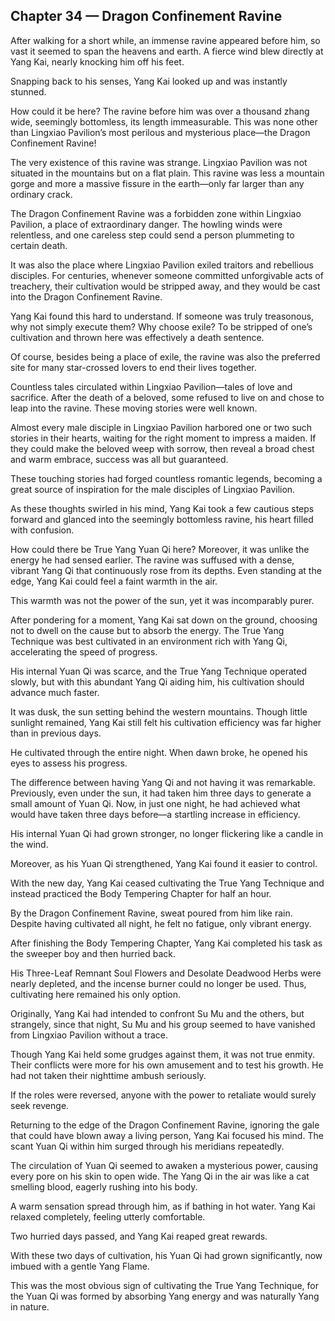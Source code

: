 ## Chapter 34 — Dragon Confinement Ravine

After walking for a short while, an immense ravine appeared before him, so vast it seemed to span the heavens and earth. A fierce wind blew directly at Yang Kai, nearly knocking him off his feet.

Snapping back to his senses, Yang Kai looked up and was instantly stunned.

How could it be here? The ravine before him was over a thousand zhang wide, seemingly bottomless, its length immeasurable. This was none other than Lingxiao Pavilion’s most perilous and mysterious place—the Dragon Confinement Ravine!

The very existence of this ravine was strange. Lingxiao Pavilion was not situated in the mountains but on a flat plain. This ravine was less a mountain gorge and more a massive fissure in the earth—only far larger than any ordinary crack.

The Dragon Confinement Ravine was a forbidden zone within Lingxiao Pavilion, a place of extraordinary danger. The howling winds were relentless, and one careless step could send a person plummeting to certain death.

It was also the place where Lingxiao Pavilion exiled traitors and rebellious disciples. For centuries, whenever someone committed unforgivable acts of treachery, their cultivation would be stripped away, and they would be cast into the Dragon Confinement Ravine.

Yang Kai found this hard to understand. If someone was truly treasonous, why not simply execute them? Why choose exile? To be stripped of one’s cultivation and thrown here was effectively a death sentence.

Of course, besides being a place of exile, the ravine was also the preferred site for many star-crossed lovers to end their lives together.

Countless tales circulated within Lingxiao Pavilion—tales of love and sacrifice. After the death of a beloved, some refused to live on and chose to leap into the ravine. These moving stories were well known.

Almost every male disciple in Lingxiao Pavilion harbored one or two such stories in their hearts, waiting for the right moment to impress a maiden. If they could make the beloved weep with sorrow, then reveal a broad chest and warm embrace, success was all but guaranteed.

These touching stories had forged countless romantic legends, becoming a great source of inspiration for the male disciples of Lingxiao Pavilion.

As these thoughts swirled in his mind, Yang Kai took a few cautious steps forward and glanced into the seemingly bottomless ravine, his heart filled with confusion.

How could there be True Yang Yuan Qi here? Moreover, it was unlike the energy he had sensed earlier. The ravine was suffused with a dense, vibrant Yang Qi that continuously rose from its depths. Even standing at the edge, Yang Kai could feel a faint warmth in the air.

This warmth was not the power of the sun, yet it was incomparably purer.

After pondering for a moment, Yang Kai sat down on the ground, choosing not to dwell on the cause but to absorb the energy. The True Yang Technique was best cultivated in an environment rich with Yang Qi, accelerating the speed of progress.

His internal Yuan Qi was scarce, and the True Yang Technique operated slowly, but with this abundant Yang Qi aiding him, his cultivation should advance much faster.

It was dusk, the sun setting behind the western mountains. Though little sunlight remained, Yang Kai still felt his cultivation efficiency was far higher than in previous days.

He cultivated through the entire night. When dawn broke, he opened his eyes to assess his progress.

The difference between having Yang Qi and not having it was remarkable. Previously, even under the sun, it had taken him three days to generate a small amount of Yuan Qi. Now, in just one night, he had achieved what would have taken three days before—a startling increase in efficiency.

His internal Yuan Qi had grown stronger, no longer flickering like a candle in the wind.

Moreover, as his Yuan Qi strengthened, Yang Kai found it easier to control.

With the new day, Yang Kai ceased cultivating the True Yang Technique and instead practiced the Body Tempering Chapter for half an hour.

By the Dragon Confinement Ravine, sweat poured from him like rain. Despite having cultivated all night, he felt no fatigue, only vibrant energy.

After finishing the Body Tempering Chapter, Yang Kai completed his task as the sweeper boy and then hurried back.

His Three-Leaf Remnant Soul Flowers and Desolate Deadwood Herbs were nearly depleted, and the incense burner could no longer be used. Thus, cultivating here remained his only option.

Originally, Yang Kai had intended to confront Su Mu and the others, but strangely, since that night, Su Mu and his group seemed to have vanished from Lingxiao Pavilion without a trace.

Though Yang Kai held some grudges against them, it was not true enmity. Their conflicts were more for his own amusement and to test his growth. He had not taken their nighttime ambush seriously.

If the roles were reversed, anyone with the power to retaliate would surely seek revenge.

Returning to the edge of the Dragon Confinement Ravine, ignoring the gale that could have blown away a living person, Yang Kai focused his mind. The scant Yuan Qi within him surged through his meridians repeatedly.

The circulation of Yuan Qi seemed to awaken a mysterious power, causing every pore on his skin to open wide. The Yang Qi in the air was like a cat smelling blood, eagerly rushing into his body.

A warm sensation spread through him, as if bathing in hot water. Yang Kai relaxed completely, feeling utterly comfortable.

Two hurried days passed, and Yang Kai reaped great rewards.

With these two days of cultivation, his Yuan Qi had grown significantly, now imbued with a gentle Yang Flame.

This was the most obvious sign of cultivating the True Yang Technique, for the Yuan Qi was formed by absorbing Yang energy and was naturally Yang in nature.